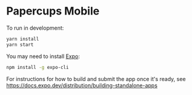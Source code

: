 # Papercups Mobile

To run in development:

```bash
yarn install
yarn start
```

You may need to install [Expo](https://docs.expo.dev/workflow/expo-cli/): 

```bash
npm install -g expo-cli
```

For instructions for how to build and submit the app once it's ready, see https://docs.expo.dev/distribution/building-standalone-apps
